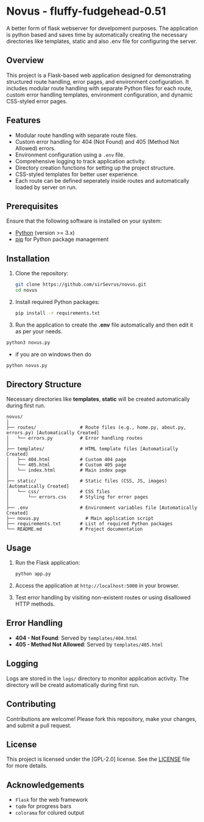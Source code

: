 # Novus - fluffy-fudgehead-0.51
A better form of flask webserver for develpoment purposes. The application is python based and saves time by automatically creating the necessary directories like templates, static and also .env file for configuring the server.
## Overview
This project is a Flask-based web application designed for demonstrating structured route handling, error pages, and environment configuration. It includes modular route handling with separate Python files for each route, custom error handling templates, environment configuration, and dynamic CSS-styled error pages.

## Features
- Modular route handling with separate route files.
- Custom error handling for 404 (Not Found) and 405 (Method Not Allowed) errors.
- Environment configuration using a `.env` file.
- Comprehensive logging to track application activity.
- Directory creation functions for setting up the project structure.
- CSS-styled templates for better user experience.
- Each route can be defined seperately inside routes and automatically loaded by server on run.

## Prerequisites
Ensure that the following software is installed on your system:
- [Python](https://www.python.org/downloads/) (version >= 3.x)
- [pip](https://pip.pypa.io/en/stable/installation/) for Python package management

## Installation
1. Clone the repository:
   ```bash
   git clone https://github.com/sirSevrus/novus.git
   cd novus
   ```

2. Install required Python packages:
   ```bash
   pip install -r requirements.txt
   ```

3. Run the application to create the **.env** file automatically and then edit it as per your needs.
```bash
python3 novus.py
```
- if you are on windows then do
```bash
python novus.py
```

## Directory Structure
Necessary directories like **templates**, **static** will be created automatically during first run.
```
novus/
│
├── routes/                # Route files (e.g., home.py, about.py, errors.py) [Automatically Created]
│   └── errors.py          # Error handling routes
│
├── templates/             # HTML template files [Automatically Created]
│   ├── 404.html           # Custom 404 page
│   └── 405.html           # Custom 405 page
│   └── index.html         # Main index page
│
├── static/                # Static files (CSS, JS, images) [Automatically Created]
│   └── css/               # CSS files
│       └── errors.css     # Styling for error pages
│
├── .env                   # Environment variables file [Automatically Created]
├── novus.py                 # Main application script
├── requirements.txt       # List of required Python packages
└── README.md              # Project documentation
```

## Usage
1. Run the Flask application:
   ```bash
   python app.py
   ```

2. Access the application at `http://localhost:5000` in your browser.

3. Test error handling by visiting non-existent routes or using disallowed HTTP methods.

## Error Handling
- **404 - Not Found**: Served by `templates/404.html`
- **405 - Method Not Allowed**: Served by `templates/405.html`

## Logging
Logs are stored in the `logs/` directory to monitor application activity. The directory will be creatd automatically during first run.

## Contributing
Contributions are welcome! Please fork this repository, make your changes, and submit a pull request.

## License
This project is licensed under the [GPL-2.0] license. See the [LICENSE](./LICENSE) file for more details.

## Acknowledgements
- `Flask` for the web framework
- `tqdm` for progress bars
- `colorama` for colured output
